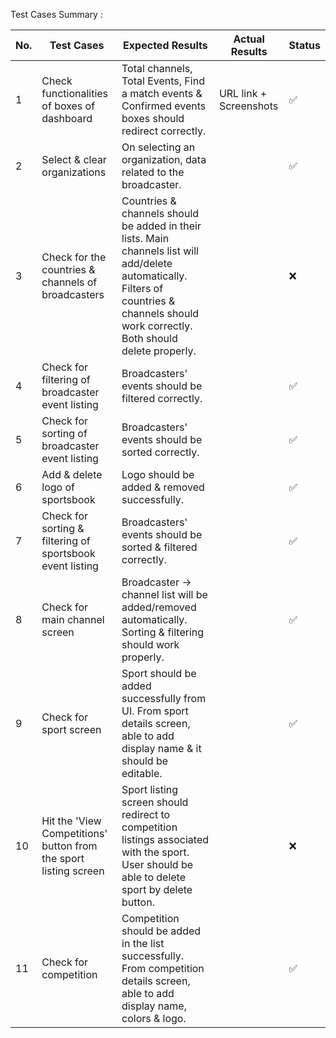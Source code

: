 Test Cases Summary :

| No. | Test Cases                                          | Expected Results                                                                                             | Actual Results | Status |
|-----|----------------------------------------------------|--------------------------------------------------------------------------------------------------------------|----------------|--------|
| 1   | Check functionalities of boxes of dashboard        | Total channels, Total Events, Find a match events & Confirmed events boxes should redirect correctly.        | URL link + Screenshots               | ✅     |
| 2   | Select & clear organizations                        | On selecting an organization, data related to the broadcaster.                                             |                | ✅     |
| 3   | Check for the countries & channels of broadcasters  | Countries & channels should be added in their lists. Main channels list will add/delete automatically. Filters of countries & channels should work correctly. Both should delete properly. |                | ❌     |
| 4   | Check for filtering of broadcaster event listing    | Broadcasters' events should be filtered correctly.                                                          |                | ✅     |
| 5   | Check for sorting of broadcaster event listing      | Broadcasters' events should be sorted correctly.                                                            |                | ✅     |
| 6   | Add & delete logo of sportsbook                    | Logo should be added & removed successfully.                                                                |                | ✅     |
| 7   | Check for sorting & filtering of sportsbook event listing | Broadcasters' events should be sorted & filtered correctly.                                                |         | ✅     |
| 8   | Check for main channel screen                       | Broadcaster → channel list will be added/removed automatically. Sorting & filtering should work properly.  |                | ✅     |
| 9   | Check for sport screen                              | Sport should be added successfully from UI. From sport details screen, able to add display name & it should be editable. |                | ✅     |
| 10  | Hit the 'View Competitions' button from the sport listing screen | Sport listing screen should redirect to competition listings associated with the sport. User should be able to delete sport by delete button. |                | ❌     |
| 11  | Check for competition                               | Competition should be added in the list successfully. From competition details screen, able to add display name, colors & logo. |                | ✅     |
